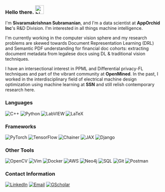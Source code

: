 ### Hello there. <img src="https://user-images.githubusercontent.com/1303154/88677602-1635ba80-d120-11ea-84d8-d263ba5fc3c0.gif" width="28px" alt="hi">

I'm **Sivaramakrishnan Subramanian**, and I'm a data scientist at **AppOrchid Inc**'s R&D Division. I'm interested in all things machine intelligence. <!-- (and systems programming of late). -->

I'm currently working in the computer vision sphere and my research problems are skewed towards Document Representation Learning (DRL) and Semantic PDF understanding for financial doc cohorts: extracting document metadata from legalese docs using DL & traditional vision techniques.

I have an intersectional interest in PPML and Differential privacy-FL techniques and part of the vibrant community at **OpenMined**. In the past, I worked in the interdisciplinary field of electrical machine design optimization using machine learning at **SSN** and still relish contemporary research here.

### Languages
![C++](https://img.shields.io/badge/c++-%2300599C.svg?style=for-the-badge&logo=c%2B%2B&logoColor=white)
![Python](https://img.shields.io/badge/python-3670A0?style=for-the-badge&logo=python&logoColor=ffdd54)
![LabVIEW](https://img.shields.io/badge/LabVIEW-%23008080.svg?style=for-the-badge&logo=labview&color=636363)
![LaTeX](https://img.shields.io/badge/latex-%23008080.svg?style=for-the-badge&logo=latex&logoColor=white)

### Frameworks
![PyTorch](https://img.shields.io/badge/pytorch-%230769AD.svg?style=for-the-badge&logo=pytorch)
![TensorFlow](https://img.shields.io/badge/TensorFlow-%23FF6F00.svg?style=for-the-badge&logo=TensorFlow&logoColor=white)
![Chainer](https://img.shields.io/badge/chainer-%23000000.svg?style=for-the-badge&logo=chainlink&logoColor=red)
![JAX](https://img.shields.io/badge/jax-21a79b?style=for-the-badge&logo=google&logoColor=9d22b2)
![Django](https://img.shields.io/badge/django-%2320232a.svg?style=for-the-badge&logo=django&logoColor=%2361DAFB)

### Other Tools
![OpenCV](https://img.shields.io/badge/opencv-000000.svg?style=for-the-badge&logo=opencv)
![Vim](https://img.shields.io/badge/VIM-%2311AB00.svg?style=for-the-badge&logo=vim&logoColor=white)
![Docker](https://img.shields.io/badge/docker-000137.svg?style=for-the-badge&logo=docker)
![AWS](https://img.shields.io/badge/aws-C35B17.svg?style=for-the-badge&logo=amazonaws)
![Neo4j](https://img.shields.io/badge/neo4j-470137.svg?style=for-the-badge&logo=neo4j)
![SQL](https://img.shields.io/badge/postgres-B0DBF1.svg?style=for-the-badge&logo=postgresql)
![Git](https://img.shields.io/badge/git-%23F05033.svg?style=for-the-badge&logo=git&logoColor=white)
![Postman](https://img.shields.io/badge/Postman-FF6C37?style=for-the-badge&logo=postman&logoColor=white)

### Contact Information
[![LinkedIn](https://img.shields.io/badge/linkedin-%230077B5.svg?style=for-the-badge&logo=linkedin&logoColor=white)](https://www.linkedin.com/in/sivaramakrishnan-subramanian/)
[![Email](https://img.shields.io/badge/Email-D14836?style=for-the-badge&logo=gmail&logoColor=white)](mailto:krishnansr.siva@gmail.com)
[![GScholar](https://img.shields.io/badge/Scholar-4084f2?style=for-the-badge&logo=googlescholar&logoColor=white)](https://scholar.google.com/citations?user=73VbzzAAAAAJ&hl=en)
<!-- [![Website](https://img.shields.io/badge/Website-%23000000.svg?style=for-the-badge&logo=InfluxDB&logoColor=white)](https://A-Wadhwani.github.io) -->


<!-- ### Statistics
![krishnansr's github stats](https://github-readme-stats.vercel.app/api?username=krishnansr&count_private=true&theme=tokyonight&hide=contribs,prs)
![krishnansr's GitHub rating](https://github-readme-stats.vercel.app/api?username=krishnansr&show_icons=true&count_private=true&hide=stars) -->


<!--
**krishnansr/krishnansr** is a ✨ _special_ ✨ repository because its `README.md` (this file) appears on your GitHub profile.

Here are some ideas to get you started:

- 🔭 I’m currently working on ...
- 🌱 I’m currently learning ...
- 👯 I’m looking to collaborate on ...
- 🤔 I’m looking for help with ...
- 💬 Ask me about ...
- 📫 How to reach me: ...
- 😄 Pronouns: ...
- ⚡ Fun fact: ...
-->
